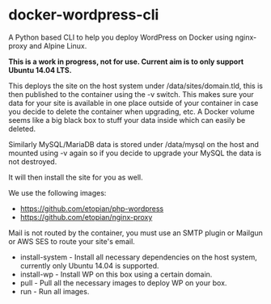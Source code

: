 # docker-wordpress-cli
A Python based CLI to help you deploy WordPress on Docker using nginx-proxy and Alpine Linux.

**This is a work in progress, not for use. Current aim is to only support Ubuntu 14.04 LTS.**

This deploys the site on the host system under /data/sites/domain.tld, this is then published to the container using the -v switch. This makes sure your data for your site is available in one place outside of your container in case you decide to delete the container when upgrading, etc. A Docker volume seems like a big black box to stuff your data inside which can easily be deleted.

Similarly MySQL/MariaDB data is stored under /data/mysql on the host and mounted using -v again so if you decide to upgrade your MySQL the data is not destroyed.

It will then install the site for you as well.

We use the following images:

* https://github.com/etopian/php-wordpress
* https://github.com/etopian/nginx-proxy

Mail is not routed by the container, you must use an SMTP plugin or Mailgun or AWS SES to route your site's email.


* install-system - Install all necessary dependencies on the host system, currently only Ubuntu 14.04 is supported.
* install-wp - Install WP on this box using a certain domain.
* pull - Pull all the necessary images to deploy WP on your box.
* run - Run all images.

